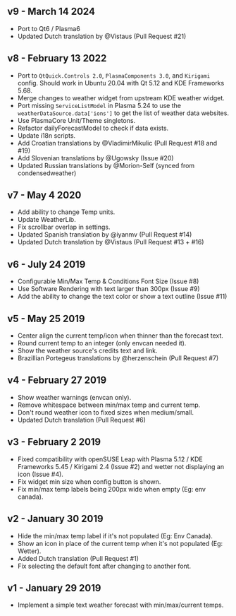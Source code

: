 ## v9 - March 14 2024

* Port to Qt6 / Plasma6
* Updated Dutch translation by @Vistaus (Pull Request #21)

## v8 - February 13 2022

* Port to `QtQuick.Controls 2.0`, `PlasmaComponents 3.0`, and `Kirigami` config. Should work in Ubuntu 20.04 with Qt 5.12 and KDE Frameworks 5.68.
* Merge changes to weather widget from upstream KDE weather widget.
* Port missing `ServiceListModel` in Plasma 5.24 to use the `weatherDataSource.data['ions']` to get the list of weather data websites.
* Use PlasmaCore Unit/Theme singletons.
* Refactor dailyForecastModel to check if data exists.
* Update i18n scripts.
* Add Croatian translations by @VladimirMikulic (Pull Request #18 and #19)
* Add Slovenian translations by @Ugowsky (Issue #20)
* Updated Russian translations by @Morion-Self (synced from condensedweather)

## v7 - May 4 2020

* Add ability to change Temp units.
* Update WeatherLib.
* Fix scrollbar overlap in settings.
* Updated Spanish translation by @iyanmv (Pull Request #14)
* Updated Dutch translation by @Vistaus (Pull Request #13 + #16)

## v6 - July 24 2019

* Configurable Min/Max Temp & Conditions Font Size (Issue #8)
* Use Software Rendering with text larger than 300px (Issue #9)
* Add the ability to change the text color or show a text outline (Issue #11)

## v5 - May 25 2019

* Center align the current temp/icon when thinner than the forecast text.
* Round current temp to an integer (only envcan needed it).
* Show the weather source's credits text and link.
* Brazillian Portegeus translations by @herzenschein (Pull Request #7)

## v4 - February 27 2019

* Show weather warnings (envcan only).
* Remove whitespace between min/max temp and current temp.
* Don't round weather icon to fixed sizes when medium/small.
* Updated Dutch translation (Pull Request #6)

## v3 - February 2 2019

* Fixed compatibility with openSUSE Leap with Plasma 5.12 / KDE Frameworks 5.45 / Kirigami 2.4 (Issue #2) and wetter not displaying an icon (Issue #4).
* Fix widget min size when config button is shown.
* Fix min/max temp labels being 200px wide when empty (Eg: env canada).

## v2 - January 30 2019

* Hide the min/max temp label if it's not populated (Eg: Env Canada).
* Show an icon in place of the current temp when it's not populated (Eg: Wetter).
* Added Dutch translation (Pull Request #1)
* Fix selecting the default font after changing to another font.

## v1 - January 29 2019

* Implement a simple text weather forecast with min/max/current temps.
